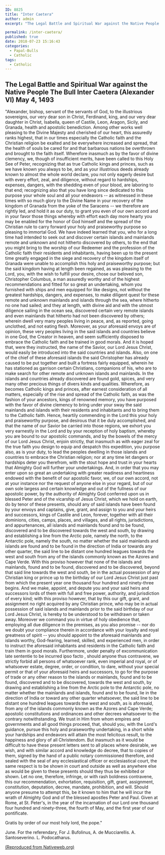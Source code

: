 ```yaml
---
ID: 8825
title: "Inter Caetera"
author: admin
excerpt: "The Legal Battle and Spiritual War against the Native People The Bull Inter Caetera (Alexander VI) May 4, 1493"

permalink: /inter-caetera/
published: true
date: 2018-07-23 15:16:43
categories:
  - Papal-Bulls
  - Catholic
tags:
  - Catholic
---
```

## The Legal Battle and Spiritual War against the Native People The Bull Inter Caetera (Alexander VI) May 4, 1493

"Alexander, bishop, servant of the servants of God, to the illustrious sovereigns, our very dear son in Christ, Ferdinand, king, and our very dear daughter in Christ, Isabella, queen of Castile, Leon, Aragon, Sicily, and Granada, health and apostolic benediction. Among other works well pleasing to the Divine Majesty and cherished of our heart, this assuredly ranks highest, that in our times especially the Catholic faith and the Christian religion be exalted and be everywhere increased and spread, that the health of souls be cared for and that barbarous nations be overthrown and brought to the faith itself. Wherefore inasmuch as by the favor of divine clemency, we, though of insufficient merits, have been called to this Holy See of Peter, recognizing that as true Catholic kings and princes, such as we have known you always to be, and as your illustrious deeds already known to almost the whole world declare, you not only eagerly desire but with every effort, zeal, and diligence, without regard to hardships, expenses, dangers, with the shedding even of your blood, are laboring to that end; recognizing also that you have long since dedicated to this purpose your whole soul and all your endeavors -- as witnessed in these times with so much glory to the Divine Name in your recovery of the kingdom of Granada from the yoke of the Saracens -- we therefore are rightly led, and hold it as our duty, to grant you even of our own accord and in your favor those things whereby with effort each day more hearty you may be enabled for the honor of God himself and the spread of the Christian rule to carry forward your holy and praiseworthy purpose so pleasing to immortal God. We have indeed learned that you, who for a long time had intended to seek out and discover certain islands and mainlands remote and unknown and not hitherto discovered by others, to the end that you might bring to the worship of our Redeemer and the profession of the Catholic faith their residents and inhabitants, having been up to the present time greatly engaged in the siege and recovery of the kingdom itself of Granada were unable to accomplish this holy and praiseworthy purpose; but the said kingdom having at length been regained, as was pleasing to the Lord, you, with the wish to fulfill your desire, chose our beloved son, Christopher Columbus, a man assuredly worthy and of the highest recommendations and fitted for so great an undertaking, whom you furnished with ships and men equipped for like designs, not without the greatest hardships, dangers, and expenses, to make diligent quest for these remote and unknown mainlands and islands through the sea, where hitherto no one had sailed; and they at length, with divine aid and with the utmost diligence sailing in the ocean sea, discovered certain very remote islands and even mainlands that hitherto had not been discovered by others; wherein dwell very many peoples living in peace, and, as reported, going unclothed, and not eating flesh. Moreover, as your aforesaid envoys are of opinion, these very peoples living in the said islands and countries believe in one God, the Creator in heaven, and seem sufficiently disposed to embrace the Catholic faith and be trained in good morals. And it is hoped that, were they instructed, the name of the Savior, our Lord Jesus Christ, would easily be introduced into the said countries and islands. Also, on one of the chief of these aforesaid islands the said Christopher has already caused to be put together and built a fortress fairly equipped, wherein he has stationed as garrison certain Christians, companions of his, who are to make search for other remote and unknown islands and mainlands. In the islands and countries already discovered are found gold, spices, and very many other precious things of divers kinds and qualities. Wherefore, as becomes Catholic kings and princes, after earnest consideration of all matters, especially of the rise and spread of the Catholic faith, as was the fashion of your ancestors, kings of renowned memory, you have purposed with the favor of divine clemency to bring under your sway the said mainlands and islands with their residents and inhabitants and to bring them to the Catholic faith. Hence, heartily commending in the Lord this your holy and praiseworthy purpose, and desirous that it be duly accomplished, and that the name of our Savior be carried into those regions, we exhort you very earnestly in the Lord and by your reception of holy baptism, whereby you are bound to our apostolic commands, and by the bowels of the mercy of our Lord Jesus Christ, enjoin strictly, that inasmuch as with eager zeal for the true faith you design to equip and despatch this expedition, you purpose also, as is your duty, to lead the peoples dwelling in those islands and countries to embrace the Christian religion; nor at any time let dangers or hardships deter you therefrom, with the stout hope and trust in your hearts that Almighty God will further your undertakings. And, in order that you may enter upon so great an undertaking with greater readiness and heartiness endowed with the benefit of our apostolic favor, we, of our own accord, not at your instance nor the request of anyone else in your regard, but of our own sole largess and certain knowledge and out of the fullness of our apostolic power, by the authority of Almighty God conferred upon us in blessed Peter and of the vicarship of Jesus Christ, which we hold on earth, do by tenor of these presents, should any of said islands have been found by your envoys and captains, give, grant, and assign to you and your heirs and successors, kings of Castile and Leon, forever, together with all their dominions, cities, camps, places, and villages, and all rights, jurisdictions, and appurtenances, all islands and mainlands found and to be found, discovered and to be discovered towards the west and south, by drawing and establishing a line from the Arctic pole, namely the north, to the Antarctic pole, namely the south, no matter whether the said mainlands and islands are found and to be found in the direction of India or towards any other quarter, the said line to be distant one hundred leagues towards the west and south from any of the islands commonly known as the Azores and Cape Verde. With this proviso however that none of the islands and mainlands, found and to be found, discovered and to be discovered, beyond that said line towards the west and south, be in the actual possession of any Christian king or prince up to the birthday of our Lord Jesus Christ just past from which the present year one thousand four hundred and ninety-three begins. And we make, appoint, and depute you and your said heirs and successors lords of them with full and free power, authority, and jurisdiction of every kind; with this proviso however, that by this our gift, grant, and assignment no right acquired by any Christian prince, who may be in actual possession of said islands and mainlands prior to the said birthday of our Lord Jesus Christ, is hereby to be understood to be withdrawn or taken away. Moreover we command you in virtue of holy obedience that, employing all due diligence in the premises, as you also promise -- nor do we doubt your compliance therein in accordance with your loyalty and royal greatness of spirit -- you should appoint to the aforesaid mainlands and islands worthy, God-fearing, learned, skilled, and experienced men, in order to instruct the aforesaid inhabitants and residents in the Catholic faith and train them in good morals. Furthermore, under penalty of excommunication late sententie to be incurred ipso facto , should anyone thus contravene, we strictly forbid all persons of whatsoever rank, even imperial and royal, or of whatsoever estate, degree, order, or condition, to dare, without your special permit or that of your aforesaid heirs and successors, to go for the purpose of trade or any other reason to the islands or mainlands, found and to be found, discovered and to be discovered, towards the west and south, by drawing and establishing a line from the Arctic pole to the Antarctic pole, no matter whether the mainlands and islands, found and to be found, lie in the direction of India or toward any other quarter whatsoever, the said line to be distant one hundred leagues towards the west and south, as is aforesaid, from any of the islands commonly known as the Azores and Cape Verde; apostolic constitutions and ordinances and other decrees whatsoever to the contrary notwithstanding. We trust in Him from whom empires and governments and all good things proceed, that, should you, with the Lord's guidance, pursue this holy and praiseworthy undertaking, in a short while your hardships and endeavors will attain the most felicitous result, to the happiness and glory of all Christendom. But inasmuch as it would be difficult to have these present letters sent to all places where desirable, we wish, and with similar accord and knowledge do decree, that to copies of them, signed by the hand of a public notary commissioned therefore, and sealed with the seal of any ecclesiastical officer or ecclesiastical court, the same respect is to be shown in court and outside as well as anywhere else as would be given to these presents should they thus be exhibited or shown. Let no one, therefore, infringe, or with rash boldness contravene, this our recommendation, exhortation, requisition, gift, grant, assignment, constitution, deputation, decree, mandate, prohibition, and will. Should anyone presume to attempt this, be it known to him that he will incur the wrath of Almighty God and of the blessed apostles Peter and Paul. Given at Rome, at St. Peter's, in the year of the incarnation of our Lord one thousand four hundred and ninety-three, the fourth of May, and the first year of our pontificate.

Gratis by order of our most holy lord, the pope."

June. For the referendary, For J. Bufolinus, A. de Mucciarellis. A. Santoseverino. L. Podocatharus.

[(Reproduced from Nativeweb.org)](http://www.nativeweb.org/pages/legal/indig-inter-caetera.html)
